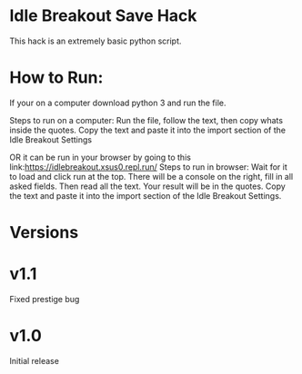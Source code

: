 # Idle Breakout Save Hack
This hack is an extremely basic python script.

# How to Run:

If your on a computer download python 3 and run the file.

Steps to run on a computer: Run the file, follow the text, then copy whats inside the quotes. Copy the text and paste it into the import section of the Idle Breakout Settings

OR it can be run in your browser by going to this link:https://idlebreakout.xsus0.repl.run/
Steps to run in browser: Wait for it to load and click run at the top. There will be a console on the right, fill in all asked fields. Then read all the text. Your result will be in the quotes. Copy the text and paste it into the import section of the Idle Breakout Settings.

# Versions


# v1.1
Fixed prestige bug

# v1.0
Initial release
